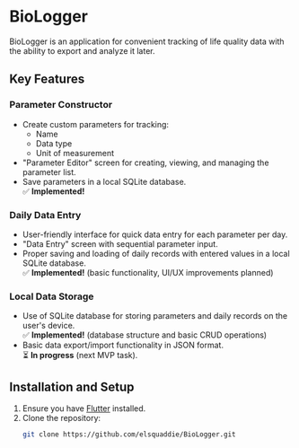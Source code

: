 # BioLogger

BioLogger is an application for convenient tracking of life quality data with the ability to export and analyze it later.

## Key Features

### Parameter Constructor
- Create custom parameters for tracking:
  - Name
  - Data type
  - Unit of measurement
- "Parameter Editor" screen for creating, viewing, and managing the parameter list.
- Save parameters in a local SQLite database.  
  ✅ **Implemented!**

### Daily Data Entry
- User-friendly interface for quick data entry for each parameter per day.
- "Data Entry" screen with sequential parameter input.
- Proper saving and loading of daily records with entered values in a local SQLite database.  
  ✅ **Implemented!** (basic functionality, UI/UX improvements planned)

### Local Data Storage
- Use of SQLite database for storing parameters and daily records on the user's device.  
  ✅ **Implemented!** (database structure and basic CRUD operations)
- Basic data export/import functionality in JSON format.  
  ⏳ **In progress** (next MVP task).

## Installation and Setup
1. Ensure you have [Flutter](https://flutter.dev/) installed.
2. Clone the repository:
   ```bash
   git clone https://github.com/elsquaddie/BioLogger.git
